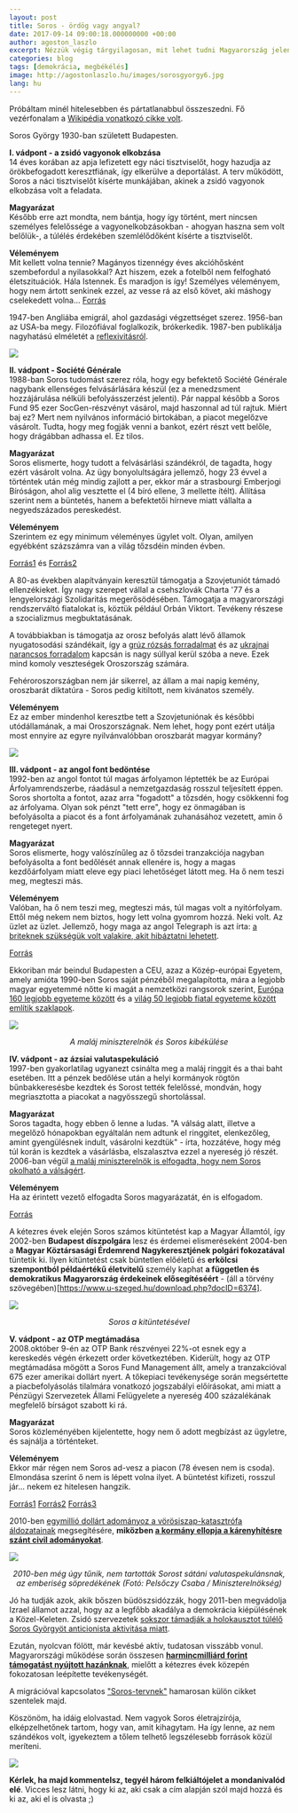 ```yaml
---
layout: post
title: Soros - ördög vagy angyal?
date: 2017-09-14 09:00:18.000000000 +00:00
author: agoston_laszlo
excerpt: Nézzük végig tárgyilagosan, mit lehet tudni Magyarország jelenlegi legnagyobb ellenségéről - vagy pártfogójáról? Vádpontról vádpontra, források alapján!
categories: blog
tags: [demokrácia, megbékélés]
image: http://agostonlaszlo.hu/images/sorosgyorgy6.jpg
lang: hu
---
```


Próbáltam minél hitelesebben és pártatlanabbul összeszedni. Fő vezérfonalam a [Wikipédia vonatkozó cikke volt](https://hu.wikipedia.org/wiki/Soros_Gy%C3%B6rgy).

Soros György 1930-ban született Budapesten.

**I. vádpont - a zsidó vagyonok elkobzása**<br />
14 éves korában az apja lefizetett egy náci tisztviselőt, hogy hazudja az örökbefogadott keresztfiának, így elkerülve a deportálást. A terv működött, Soros a náci tisztviselőt kísérte munkájában, akinek a zsidó vagyonok elkobzása volt a feladata.

**Magyarázat**<br />
Később erre azt mondta, nem bántja, hogy így történt, mert nincsen személyes felelőssége a vagyonelkobzásokban - ahogyan haszna sem volt belőlük-, a túlélés érdekében szemlélődőként kísérte a tisztviselőt. 

**Véleményem**<br />
Mit kellett volna tennie? Magányos tizennégy éves akcióhősként szembefordul a nyilasokkal? Azt hiszem, ezek a fotelből nem felfogható életszituációk. Hála Istennek. És maradjon is így! Személyes véleményem, hogy nem ártott senkinek ezzel, az vesse rá az első követ, aki máshogy cselekedett volna...
[Forrás](http://vigyazo.blog.hu/2017/01/11/dokumentum_soros_gyorgy_es_a_budapesti_deportalasok_interju_magyar_felirattal)

1947-ben Angliába emigrál, ahol gazdasági végzettséget szerez. 
1956-ban az USA-ba megy. Filozófiával foglalkozik, brókerkedik.
1987-ben publikálja nagyhatású elméletét a [reflexivitásról](https://hu.wikipedia.org/wiki/Reflexivit%C3%A1s_(k%C3%B6zgazdas%C3%A1gtan)).

![](http://agostonlaszlo.hu/images/sorosgyorgy1.jpg)

**II. vádpont - Société Générale**<br />
1988-ban Soros tudomást szerez róla, hogy egy befektető Société Générale nagybank ellenséges felvásárlására készül (ez a menedzsment hozzájárulása nélküli befolyásszerzést jelenti). Pár nappal később a Soros Fund 95 ezer SocGen-részvényt vásárol, majd haszonnal ad túl rajtuk. Miért baj ez? Mert nem nyilvános információ birtokában, a piacot megelőzve vásárolt. Tudta, hogy meg fogják venni a bankot, ezért részt vett belőle, hogy drágábban adhassa el. Ez tilos.

**Magyarázat**<br />
Soros elismerte, hogy tudott a felvásárlási szándékról, de tagadta, hogy ezért vásárolt volna. Az ügy bonyolultságára jellemző, hogy 23 évvel a történtek után még mindig zajlott a per, ekkor már a strasbourgi Emberjogi Bíróságon, ahol alig vesztette el (4 bíró ellene, 3 mellette ítélt). Állítása szerint nem a büntetés, hanem a befektetői hírneve miatt vállalta a negyedszázados pereskedést.

**Véleményem**<br />
Szerintem ez egy minimum véleményes ügylet volt. Olyan, amilyen egyébként százszámra van a világ tőzsdéin minden évben.

[Forrás1](http://www.demokrata.hu/hir/kulfold/amikor-francia-birosag-elitelte-sorost) és [Forrás2](http://www.origo.hu/gazdasag/hirek/20110728-soros-gyorgy-magyar-amerikai-milliardos-emlekezetes-uzleti-huzasai.html)

A 80-as években alapítványain keresztül támogatja a Szovjetuniót támadó ellenzékieket. Így nagy szerepet vállal a csehszlovák Charta '77 és a lengyelországi Szolidaritás megerősödésében. Támogatja a magyarországi rendszerváltó fiatalokat is, köztük például Orbán Viktort. Tevékeny részese a szocializmus megbuktatásának.

<div class="fb-video" data-href="https://www.facebook.com/agostonlaszloartist/videos/1020669274703837/"  
  data-allowfullscreen="true" data-width="500"></div>

A továbbiakban is támogatja az orosz befolyás alatt lévő államok nyugatosodási szándékait, így a [grúz rózsás forradalmat](https://en.wikipedia.org/wiki/Rose_Revolution) és az [ukrajnai narancsos forradalom](https://en.wikipedia.org/wiki/Orange_Revolution) kapcsán is nagy súllyal kerül szóba a neve. Ezek mind komoly veszteségek Oroszország számára. 

Fehéroroszországban nem jár sikerrel, az állam a mai napig kemény, oroszbarát diktatúra - Soros pedig kitiltott, nem kivánatos személy.

**Véleményem**<br />
Ez az ember mindenhol keresztbe tett a Szovjetuniónak és későbbi utódállamának, a mai Oroszországnak. Nem lehet, hogy pont ezért utálja most ennyire az egyre nyilvánvalóbban oroszbarát magyar kormány?

![](http://agostonlaszlo.hu/images/sorosgyorgy2.jpg)

**III. vádpont - az angol font bedöntése**<br />
1992-ben az angol fontot túl magas árfolyamon léptették be az Európai Árfolyamrendszerbe, ráadásul a nemzetgazdaság rosszul teljesített éppen. Soros shortolta a fontot, azaz arra "fogadott" a tőzsdén, hogy csökkenni fog az árfolyama. Olyan sok pénzt "tett erre", hogy ez önmagában is befolyásolta a piacot és a font árfolyamának zuhanásához vezetett, amin ő rengeteget nyert.

**Magyarázat**<br />
Soros elismerte, hogy valószínűleg az ő tőzsdei tranzakciója nagyban befolyásolta a font bedőlését annak ellenére is, hogy a magas kezdőárfolyam miatt eleve egy piaci lehetőséget látott meg. Ha ő nem teszi meg, megteszi más.

**Véleményem**<br />
Valóban, ha ő nem teszi meg, megteszi más, túl magas volt a nyitórfolyam. Ettől még nekem nem biztos, hogy lett volna gyomrom hozzá. Neki volt. Az üzlet az üzlet. Jellemző, hogy maga az angol Telegraph is azt írta: [a briteknek szükségük volt valakire, akit hibáztatni lehetett](http://www.telegraph.co.uk/finance/2773265/Billionaire-who-broke-the-Bank-of-England.html).

[Forrás](http://www.origo.hu/gazdasag/hirek/20110728-soros-gyorgy-magyar-amerikai-milliardos-emlekezetes-uzleti-huzasai.html)

Ekkoriban már beindul Budapesten a CEU, azaz a Közép-európai Egyetem, amely amióta 1990-ben Soros saját pénzéből megalapította, mára a legjobb magyar egyetemmé nőtte ki magát a nemzetközi rangsorok szerint, [Európa 160 legjobb egyeteme között](https://www.timeshighereducation.com/student/best-universities/best-universities-europe) és a [világ 50 legjobb fiatal egyeteme között említik szaklapok](http://hvg.hu/itthon/20170405_ceu_ranglista_times_higher_education).

![](http://agostonlaszlo.hu/images/sorosgyorgy3.jpg)
<center><em>A maláj miniszterelnök és Soros kibékülése</em></center>

**IV. vádpont - az ázsiai valutaspekuláció**<br />
1997-ben gyakorlatilag ugyanezt csinálta meg a maláj ringgit és a thai baht esetében. Itt a pénzek bedőlése után a helyi kormányok rögtön bűnbakkeresésbe kezdtek és Sorost tették felelőssé, mondván, hogy megriasztotta a piacokat a nagyösszegű shortolással.

**Magyarázat**<br />
Soros tagadta, hogy ebben ő lenne a ludas. "A válság alatt, illetve a megelőző hónapokban egyáltalán nem adtunk el ringgitet, elenkezőleg, amint gyengülésnek indult, vásárolni kezdtük" - írta, hozzátéve, hogy még túl korán is kezdtek a vásárlásba, elszalasztva ezzel a nyereség jó részét. 2006-ban végül [a maláj miniszterelnök is elfogadta, hogy nem Soros okolható a válságért](http://www.abc.net.au/news/2006-12-15/malaysian-ex-premier-mahathir-and-billionaire/2154878).

**Véleményem**<br />
Ha az érintett vezető elfogadta Soros magyarázatát, én is elfogadom.

[Forrás](http://www.origo.hu/gazdasag/hirek/20110728-soros-gyorgy-magyar-amerikai-milliardos-emlekezetes-uzleti-huzasai.html)

A kétezres évek elején Soros számos kitüntetést kap a Magyar Államtól, így 2002-ben **Budapest díszpolgára** lesz és érdemei elismeréseként 2004-ben a **Magyar Köztársasági Érdemrend Nagykeresztjének polgári fokozatával** tüntetik ki. Ilyen kitüntetést csak büntetlen előéletű és **erkölcsi szempontból példaértékű életvitelű** személy kaphat **a független és demokratikus Magyarország érdekeinek elősegítéséért** - (áll a törvény szövegében)[https://www.u-szeged.hu/download.php?docID=6374].

![](http://agostonlaszlo.hu/images/sorosgyorgy4.jpg)
<center><em>Soros a kitüntetésével</em></center>

**V. vádpont - az OTP megtámadása**<br />
2008.október 9-én az OTP Bank részvényei 22%-ot esnek egy a kereskedés végén érkezett order következtében. Kiderült, hogy az OTP megtámadása mögött a Soros Fund Management állt, amely a tranzakcióval 675 ezer amerikai dollárt nyert. A tőkepiaci tevékenysége során megsértette a piacbefolyásolás tilalmára vonatkozó jogszabályi előírásokat, ami miatt a Pénzügyi Szervezetek Állami Felügyelete a nyereség 400 százalékának megfelelő bírságot szabott ki rá.

**Magyarázat**<br />
Soros közleményében kijelentette, hogy nem ő adott megbízást az ügyletre, és sajnálja a történteket.

**Véleményem**<br />
Ekkor már régen nem Soros ad-vesz a piacon (78 évesen nem is csoda). Elmondása szerint ő nem is lépett volna ilyet. A büntetést kifizeti, rosszul jár... nekem ez hitelesen hangzik.

[Forrás1](https://hu.wikipedia.org/wiki/Soros_Gy%C3%B6rgy#cite_note-26) [Forrás2](http://index.hu/gazdasag/tozsde/2009/03/26/soros_allt_az_otp_oktoberi_megtamadasa_mogott) [Forrás3](http://www.origo.hu/gazdasag/hirek/20110728-soros-gyorgy-magyar-amerikai-milliardos-emlekezetes-uzleti-huzasai.html)

2010-ben [egymillió dollárt adományoz a vörösiszap-katasztrófa áldozatainak](http://www.origo.hu/itthon/20101008-egymillio-dollart-ad-soros-gyorgy-alapitvanya-az-iszapkatasztrofa-aldozatainak.html) megsegítésére, **miközben [a kormány ellopja a kárenyhítésre szánt civil adományokat](http://nol.hu/belfold/20111130-einstandolt_adomanyok-1289823)**.

![](http://agostonlaszlo.hu/images/sorosgyorgy5.jpg)
<center><em>2010-ben még úgy tűnik, nem tartották Sorost sátáni valutaspekulánsnak, az emberiség söpredékének (Fotó: Pelsőczy Csaba / Miniszterelnökség)</em></center>

Jó ha tudják azok, akik bőszen büdöszsidózzák, hogy 2011-ben megvádolja Izrael államot azzal, hogy az a legfőbb akadálya a demokrácia kiépülésének a Közel-Keleten. Zsidó szervezetek [sokszor támadják a holokausztot túlélő Soros Györgyöt anticionista aktivitása miatt](http://zsido.com/wikileaks-soros-dollar-milliokat-adomanyozott-izrael-ellenes-szervezeteknek/).

Ezután, nyolcvan fölött, már kevésbé aktív, tudatosan visszább vonul. Magyarországi működése során összesen **[harmincmilliárd forint támogatást nyújtott hazánknak](http://www.origo.hu/gazdasag/hirek/20110728-soros-gyorgy-magyar-amerikai-milliardos-emlekezetes-uzleti-huzasai.html)**, mielőtt a kétezres évek közepén fokozatosan leépítette tevékenységét. 

A migrációval kapcsolatos ["Soros-tervnek"](http://index.hu/belfold/2017/09/08/soros_terv_migracio_fidesz_kvotaper/) hamarosan külön cikket szentelek majd.

Köszönöm, ha idáig elolvastad. Nem vagyok Soros életrajzírója, elképzelhetőnek tartom, hogy van, amit kihagytam. Ha így lenne, az nem szándékos volt, igyekeztem a tőlem telhető legszélesebb források közül meríteni.

![](http://agostonlaszlo.hu/images/felkialtojel.jpg)

**Kérlek, ha majd kommentelsz, tegyél három felkiáltójelet a mondanivalód elé**. Vicces lesz látni, hogy ki az, aki csak a cím alapján szól majd hozzá és ki az, aki el is olvasta ;)
